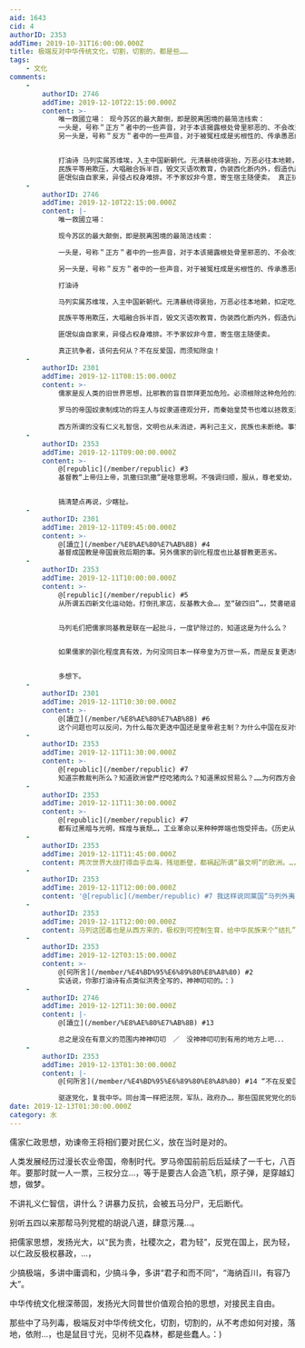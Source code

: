 ```yaml
---
aid: 1643
cid: 4
authorID: 2353
addTime: 2019-10-31T16:00:00.000Z
title: 极端反对中华传统文化，切割，切割的，都是些……
tags:
    - 文化
comments:
    -
        authorID: 2746
        addTime: 2019-12-10T22:15:00.000Z
        content: >-
            唯一救國立場： 现今苏区的最大颠倒，即是脱离困境的最简洁线索：
            一头是，号称＂正方＂者中的一些声音，对于本该揭露根处骨里邪恶的、不会改变的，过分往善意去理解、开脱、期盼、幻望；
            另一头是，号称＂反方＂者中的一些声音，对于被冤枉成是劣根性的、传承愚恶的，反到过分往坏了去分析、批判、推赖嫁祸。


            打油诗 马列实属苏维埃，入主中国新朝代。元清暴统得褒抬，万恶必往本地赖，扣定吃人千年史，易权尽以革命盖。
            民族平等用欺压，大唱融合拆半百，毁文灭语吹教育，伪装西化断内外，假造仇敌挑民斗，误导受害寻错害，独保愚佛伪传统，仇古仇外皆避带。
            匪氓似由自家来，异侵占权身难排。不予家奴非今意，寄生宿主随便卖。 真正抗争者，该何去何从？不在反爱国，而须知除虫！
    -
        authorID: 2746
        addTime: 2019-12-10T22:15:00.000Z
        content: |-
            唯一救國立場：

            现今苏区的最大颠倒，即是脱离困境的最简洁线索：

            一头是，号称＂正方＂者中的一些声音，对于本该揭露根处骨里邪恶的、不会改变的，过分往善意去理解、开脱、期盼、幻望；

            另一头是，号称＂反方＂者中的一些声音，对于被冤枉成是劣根性的、传承愚恶的，反到过分往坏了去分析、批判、推赖嫁祸。

            打油诗

            马列实属苏维埃，入主中国新朝代。元清暴统得褒抬，万恶必往本地赖，扣定吃人千年史，易权尽以革命盖。

            民族平等用欺压，大唱融合拆半百，毁文灭语吹教育，伪装西化断内外，假造仇敌挑民斗，误导受害寻错害，独保愚佛伪传统，仇古仇外皆避带。

            匪氓似由自家来，异侵占权身难排。不予家奴非今意，寄生宿主随便卖。

            真正抗争者，该何去何从？不在反爱国，而须知除虫！
    -
        authorID: 2301
        addTime: 2019-12-11T08:15:00.000Z
        content: >-
            儒家是反人类的旧世界思想，比邪教的盲目崇拜更加危险。必须根除这种危险的思想。“民贵君轻”“制民之产”放弃抵抗的思想，抑制自我超越，这种思想只会以自我毁灭为终点，是没有未来的文明癌症。  
              
            罗马的帝国奴隶制成功的将主人与奴隶道德观分开，而秦始皇焚书也难以拯救支那人。  
              
            西方所谓的没有仁义礼智信，文明也从未消迹，再利己主义，民族也未断绝。事实也证明了一切，**中华文明从接受儒家病毒开始，支那被驯化的时间甚至比整个西方文明历史都更长**。
    -
        authorID: 2353
        addTime: 2019-12-11T09:00:00.000Z
        content: >-
            @[republic](/member/republic) #3
            基督教“上帝归上帝，凯撒归凯撒”是啥意思啊。不强调归顺，服从，尊老爱幼，这戒，那戒，人伦大义…，能成罗马国教么。


            搞清楚点再说，少瞎扯。
    -
        authorID: 2301
        addTime: 2019-12-11T09:45:00.000Z
        content: >-
            @[讀立](/member/%E8%AE%80%E7%AB%8B) #4
            基督成国教是帝国衰败后期的事。另外儒家的驯化程度也比基督教更恶劣。
    -
        authorID: 2353
        addTime: 2019-12-11T10:00:00.000Z
        content: >-
            @[republic](/member/republic) #5
            从所谓五四新文化运动始，打倒孔家店，反基教大会…，至“破四旧”…，焚書砸庙，毁教堂，斗修女…


            马列毛们把儒家同基教是联在一起批斗，一度铲除过的，知道这是为什么么？


            如果儒家的驯化程度真有效，为何没同日本一样帝皇为万世一系，而是反复更迭呢？


            多想下。
    -
        authorID: 2301
        addTime: 2019-12-11T10:30:00.000Z
        content: >-
            @[讀立](/member/%E8%AE%80%E7%AB%8B) #6
            这个问题也可以反问，为什么每次更迭中国还是皇帝君主制？为什么中国在反对儒家前没有过自我改革？为什么每次更迭都是官暴横行，农民起义？为什么没有战争时期西方能发展出工业革命和文艺复兴，而中国文化只是自我毁灭？
    -
        authorID: 2353
        addTime: 2019-12-11T11:30:00.000Z
        content: >-
            @[republic](/member/republic) #7
            知道宗教裁判所么？知道欧洲曾严控吃猪肉么？知道黑奴贸易么？……为何西方会这样呢？还有好多好多殖民那一屠…
    -
        authorID: 2353
        addTime: 2019-12-11T11:30:00.000Z
        content: >-
            @[republic](/member/republic) #7
            都有过黑暗与光明，辉煌与衰颓…，工业革命以来种种弊端也饱受抨击。《历史从无正义》。
    -
        authorID: 2353
        addTime: 2019-12-11T11:45:00.000Z
        content: 两次世界大战打得血乎血海，残垣断壁，都祸起所谓“最文明”的欧洲。…，别忘了。
    -
        authorID: 2353
        addTime: 2019-12-11T12:00:00.000Z
        content: '@[republic](/member/republic) #7 我这样说同黨国“马列外夷”们没关系，莫肤浅理解。'
    -
        authorID: 2353
        addTime: 2019-12-11T12:00:00.000Z
        content: 马列这团毒也是从西方来的，极权到可控制生育，给中华民族来个“结扎”。
    -
        authorID: 2353
        addTime: 2019-12-12T03:15:00.000Z
        content: >-
            @[何所言](/member/%E4%BD%95%E6%89%80%E8%A8%80) #2
            实话说，你那打油诗有点类似洪秀全写的，神神叨叨的。：)
    -
        authorID: 2746
        addTime: 2019-12-12T11:30:00.000Z
        content: |-
            @[讀立](/member/%E8%AE%80%E7%AB%8B) #13

            总之是没在有意义的范围内神神叨叨　／　没神神叨叨到有用的地方上吧．．．
    -
        authorID: 2353
        addTime: 2019-12-13T01:30:00.000Z
        content: |-
            @[何所言](/member/%E4%BD%95%E6%89%80%E8%A8%80) #14 “不在反爱国，而须知除虫”，

            驱逐党化，复我中华。同台湾一样把法院，军队，政府办…，那些国民党党化的玩意全铲了，全除了，换成全民的，民众认可的，这国就会可爱了。：)
date: 2019-12-13T01:30:00.000Z
category: 水
---
```


儒家仁政思想，劝谏帝王将相们要对民仁义，放在当时是对的。

人类发展经历过漫长农业帝国，帝制时代。罗马帝国前前后后延续了一千七，八百年。要那时就一人一票，三权分立…，等于是要古人会造飞机，原子弹，是穿越幻想，做梦。

不讲礼义仁智信，讲什么？讲暴力反抗，会被五马分尸，无后断代。

别听五四以来那帮马列党棍的胡说八道，肆意污蔑…。

把儒家思想，发扬光大，以“民为贵，社稷次之，君为轻”，反党在国上，民为轻，以仁政反极权暴政，…，

少搞极端，多讲中庸调和，少搞斗争，多讲“君子和而不同“，“海纳百川，有容乃大”。

中华传统文化根深蒂固，发扬光大同普世价值观合拍的思想，对接民主自由。

那些中了马列毒，极端反对中华传统文化，切割，切割的，从不考虑如何对接，落地，依附…，也是鼠目寸光，见树不见森林，都是些蠢人。：)
